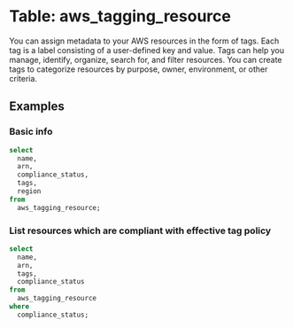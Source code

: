 # Table: aws_tagging_resource

You can assign metadata to your AWS resources in the form of tags. Each tag is a label consisting of a user-defined key and value. Tags can help you manage, identify, organize, search for, and filter resources. You can create tags to categorize resources by purpose, owner, environment, or other criteria.

## Examples

### Basic info

```sql
select
  name,
  arn,
  compliance_status,
  tags,
  region
from
  aws_tagging_resource;
```

### List resources which are compliant with effective tag policy

```sql
select
  name,
  arn,
  tags,
  compliance_status
from
  aws_tagging_resource
where
  compliance_status;
```